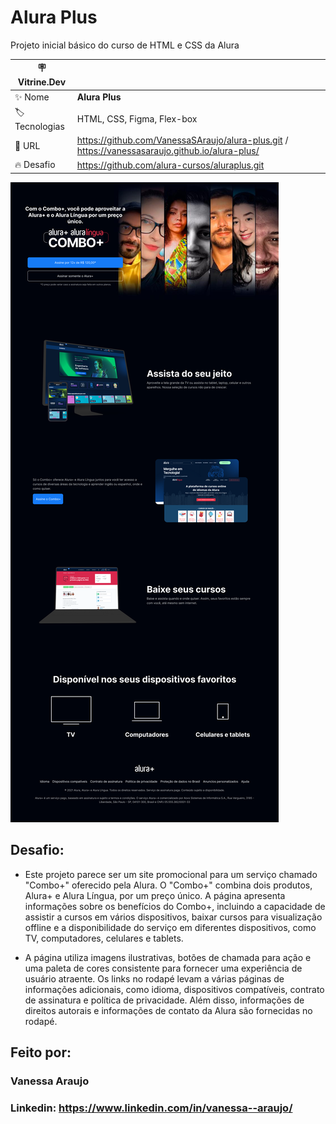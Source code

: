 
# Alura Plus 

Projeto inicial básico do curso de HTML e CSS da Alura

| :placard: Vitrine.Dev |     |
| -------------  | --- |
| :sparkles: Nome        | **Alura Plus**
| :label: Tecnologias | HTML, CSS, Figma, Flex-box
| :rocket: URL         | https://github.com/VanessaSAraujo/alura-plus.git / https://vanessasaraujo.github.io/alura-plus/
| :fire: Desafio     | https://github.com/alura-cursos/aluraplus.git

<!-- Inserir imagem com a #vitrinedev ao final do link -->
![image](https://github.com/VanessaSAraujo/alura-plus/blob/d91b7d58167c5b9e911bf6487d72394959d8a98f/img/projeto.png#vitrinedev)

## Desafio:
* Este projeto parece ser um site promocional para um serviço chamado "Combo+" oferecido pela Alura. O "Combo+" combina dois produtos, Alura+ e Alura Língua, por um preço único. A página apresenta informações sobre os benefícios do Combo+, incluindo a capacidade de assistir a cursos em vários dispositivos, baixar cursos para visualização offline e a disponibilidade do serviço em diferentes dispositivos, como TV, computadores, celulares e tablets.

* A página utiliza imagens ilustrativas, botões de chamada para ação e uma paleta de cores consistente para fornecer uma experiência de usuário atraente. Os links no rodapé levam a várias páginas de informações adicionais, como idioma, dispositivos compatíveis, contrato de assinatura e política de privacidade. Além disso, informações de direitos autorais e informações de contato da Alura são fornecidas no rodapé.

## Feito por:

### Vanessa Araujo

### Linkedin: https://www.linkedin.com/in/vanessa--araujo/
